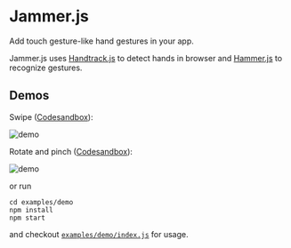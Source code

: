 # Jammer.js

Add touch gesture-like hand gestures in your app.

Jammer.js uses [Handtrack.js](https://github.com/victordibia/handtrack.js/) to detect hands in browser and [Hammer.js](https://github.com/hammerjs/hammer.js) to recognize gestures.


## Demos

Swipe ([Codesandbox](https://z8okl48ox.codesandbox.io/)):

![demo](https://user-images.githubusercontent.com/6210380/57110533-b1f23400-6ced-11e9-8d57-0e2b588239d9.gif)

Rotate and pinch ([Codesandbox](https://vj96q9x0my.codesandbox.io/)):

![demo](https://user-images.githubusercontent.com/6210380/57109168-9e44ce80-6ce9-11e9-8215-8f42082564e6.gif)

or run

```
cd examples/demo
npm install
npm start
```

and checkout [`examples/demo/index.js`](./examples/demo/index.js) for usage.
